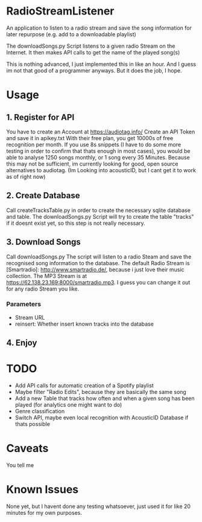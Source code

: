 # RadioStreamListener

An application to listen to a radio stream and save the song information for later repurpose (e.g. add to a downloadable playlist)

The downloadSongs.py Script listens to a given radio Stream on the Internet.
It then makes API calls to get the name of the played song(s)

This is nothing advanced, I just implemented this in like an hour. And I guess im not that good of a programmer anyways. But it does the job, I hope.

# Usage

## 1. Register for API

You have to create an Account at https://audiotag.info/
Create an API Token and save it in apikey.txt
With their free plan, you get 10000s of free recognition per month. If you use 8s snippets (I have to do some more testing in order to confirm that thats enough in most cases), you would be able to analyse 1250 songs monthly, or 1 song every 35 Minutes.
Because this may not be sufficient, im currently looking for good, open source alternatives to audiotag. (Im Looking into acousticID, but I cant get it to work as of right now)


## 2. Create Database

Call createTracksTable.py in order to create the necessary sqlite database and table. The downloadSongs.py Script will try to create the table "tracks" if it doesnt exist yet, so this step is not really necessary.

## 3. Download Songs

Call downloadSongs.py
The script will listen to a radio Steam and save the recognised song information to the database.
The default Radio Stream is [Smartradio]: http://www.smartradio.de/, because i just love their music collection.
The MP3 Stream is at https://62.138.23.169:8000/smartradio.mp3.
I guess you can change it out for any radio Stream you like.

### Parameters

- Stream URL
- reinsert: Whether insert known tracks into the database

## 4. Enjoy

# TODO

- Add API calls for automatic creation of a Spotify playlist
- Maybe filter "Radio Edits", because they are basically the same song
- Add a new Table that tracks how often and when a given song has been played (for analytics one might want to do)
- Genre classification
- Switch API, maybe even local recognition with AcousticID Database if thats possible

# Caveats

You tell me

# Known Issues

None yet, but I havent done any testing whatsoever, just used it for like 20 minutes for my own purposes.
